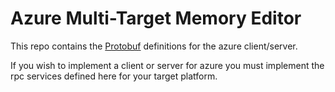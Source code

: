 # Azure Multi-Target Memory Editor

This repo contains the [Protobuf](https://developers.google.com/protocol-buffers/) definitions for the azure client/server.

If you wish to implement a client or server for azure you must implement the rpc services defined here for your target platform.
